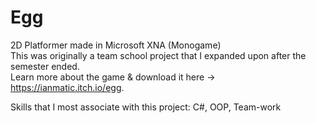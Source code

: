 # Egg
2D Platformer made in Microsoft XNA (Monogame) <br>
This was originally a team school project that I expanded upon after the semester ended.<br>
Learn more about the game & download it here -> https://ianmatic.itch.io/egg.

Skills that I most associate with this project: C#, OOP, Team-work
